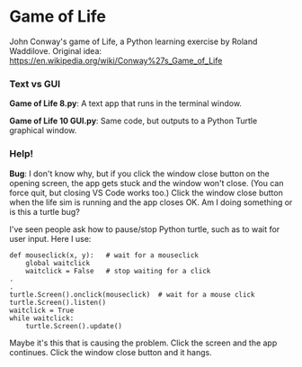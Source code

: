 # Game of Life

John Conway's game of Life, a Python learning exercise by Roland Waddilove. Original idea: https://en.wikipedia.org/wiki/Conway%27s_Game_of_Life

### Text vs GUI

**Game of Life 8.py**: A text app that runs in the terminal window.

**Game of Life 10 GUI.py**: Same code, but outputs to a Python Turtle graphical window.

### Help!

**Bug**: I don't know why, but if you click the window close button on the opening screen, the app gets stuck and the window won't close. (You can force quit, but closing VS Code works too.) Click the window close button when the life sim is running and the app closes OK. Am I doing something or is this a turtle bug?

I've seen people ask how to pause/stop Python turtle, such as to wait for user input. Here I use:

    def mouseclick(x, y):   # wait for a mouseclick
        global waitclick
        waitclick = False   # stop waiting for a click
    .
    .
    turtle.Screen().onclick(mouseclick)  # wait for a mouse click
    turtle.Screen().listen()
    waitclick = True
    while waitclick:
        turtle.Screen().update()

Maybe it's this that is causing the problem. Click the screen and the app continues. Click the window close button and it hangs.
